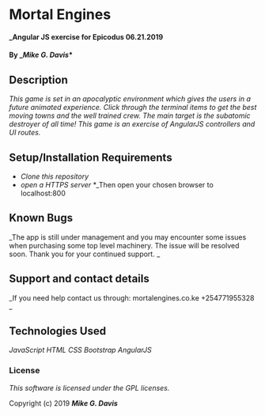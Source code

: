 # Mortal Engines

#### _Angular JS  exercise for Epicodus 06.21.2019

#### By _*Mike G. Davis**

## Description

_This game is set in an apocalyptic environment which gives the users in a future animated experience.
  Click through the terminal items to get the best moving towns and the well trained crew.
  The main target is the subatomic destroyer of all time! This game is an exercise of AngularJS controllers and UI routes._

## Setup/Installation Requirements

* _Clone this repository_
* _open a HTTPS server_
*_Then open your chosen browser to localhost:800

## Known Bugs

_The app is still under management and you may encounter some issues when purchasing some top level machinery.   The issue will be resolved soon.
  Thank you for your continued support. _

## Support and contact details

_If you need help contact us through:
  mortalengines.co.ke
  +254771955328 _

## Technologies Used

_JavaScript
  HTML
  CSS
  Bootstrap
  AngularJS_

### License

*This software is licensed under the GPL licenses.*

Copyright (c) 2019 **_Mike G. Davis_**
